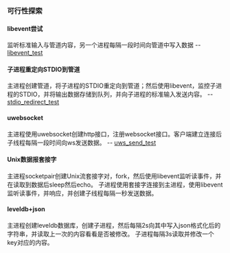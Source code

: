 
### 可行性探索

#### libevent尝试

监听标准输入与管道内容，另一个进程每隔一段时间向管道中写入数据 -- [libevent_test](libevent_test/main.c)

#### 子进程重定向STDIO到管道
 
主进程创建管道，将子进程的STDIO重定向到管道；然后使用libevent，监控子进程的STDIO，并将输出数据存储到队列，并向子进程的标准输入发送内容。 -- [stdio_redirect_test](stdio_redirect_test/main.c)

#### uwebsocket

主进程使用uwebsocket创建http接口，注册websocket接口。客户端建立连接后子线程每隔一段时间向ws发送数据。 -- [uws_send_test](uws_send_test/main.cpp)

#### Unix数据报套接字

主进程socketpair创建Unix流套接字对，fork，然后使用libevent监听读事件，并在读取到数据后sleep然后echo。
子进程使用套接字连接到主进程，使用libevent监听读事件，并响应，并创建子线程每隔一秒发送数据。

#### leveldb+json

主进程创建leveldb数据库，创建子进程，然后每隔2s向其中写入json格式化后的字符串，并读取上一次的内容看看是否被修改。
子进程每隔3s读取并修改一个key对应的内容。
